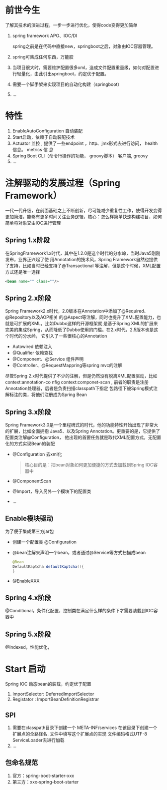 # 前世今生

了解其技术的演进过程，一步一步进行优化，使得code变得更加简单

1. spring framework APO、IOC/DI

   spring之前是在代码中直接new，springboot之后，对象由IOC容器管理。

2. spring可集成任何东西，万能胶

3. 当项目很大时，需要维护配置很多xml，造成文件配置重量级，如何对配置进行轻量化，由此引出springboot，约定优于配置。

4. 需要一个脚手架来实现项目的自动化构建（springboot）

5. …

# 特性

1. EnableAutoConfiguration 自动装配
2. Start启动，依赖于自动装配技术
3. Actuator 监控 , 提供了一些endpoint ，http、jmx形式去进行访问， health信息。 metrics 信 息
4. Spring Boot CLI（命令行操作的功能， groovy脚本） 客户端, groovy
5. …

# 注解驱动的发展过程（Spring Framework）

一代一代升级，在前面基础之上不断创新，尽可能减少重复性工作，使得开发变得更加简洁，能够有更多时间关注业务逻辑，核心：怎么样简单快速构建项目，如何简单将对象交由IOC进行管理

## Spring 1.x阶段

在SpringFramework1.x时代，其中在1.2.0是这个时代的分水岭，当时Java5刚刚发布，业界正兴起了使 用Annotation的技术风，Spring Framework自然也提供了支持，比如当时已经支持了@Transactional 等注解，但是这个时候，XML配置方式还是唯一选择

~~~xml
<bean name="" class=""/>
~~~

## Spring 2.x阶段

Spring Framework2.x时代，2.0版本在Annotation中添加了@Required、@Repository以及AOP相关 的@Aspect等注解，同时也提升了XML配置能力，也就是可扩展的XML，比如Dubbo这样的开源框架就 是基于Spring XML的扩展来完美的集成Spring，从而降低了Dubbo使用的门槛。在2.x时代，2.5版本也是这个时代的分水岭， 它引入了一些很核心的Annotation

* Autowired 依赖注入 
* @Qualifier 依赖查找 
* @Component、@Service 组件声明 
* @Controller、@RequestMappring等spring mvc的注解

尽管Spring 2.x时代提供了不少的注解，但是仍然没有脱离XML配置驱动，比如context:annotation-co nfig context:componet-scan , 前者的职责是注册Annotation处理器，后者是负责扫描classpath下指定 包路径下被Spring模式注解标注的类，将他们注册成为Spring Bean 

## Spring 3.x阶段

Spring Framework3.0是一个里程碑式的时代，他的功能特性开始出现了非常大的扩展，比如全面拥抱 Java5、以及Spring Annotation。更重要的是，它提供了配置类注解@Configuration， 他出现的首要任务就是取代XML配置方式，无配置化的方式实现Bean的装配

* @Configuration 去xml化

  > 核心目的是：把bean对象如何更加便捷的方式去加载到Spring IOC容器中

* @ComponentScan

* @Import，导入另外一个模块下的配置类

* …

## Enable模块驱动

为了便于集成第三方jar包

* 创建一个配置类 @Configuration

* @bean注解来声明一个bean，或者通过@Service等方式扫描成bean

  ~~~java
  @Bean
  DefaultKaptcha defaultKaptcha(){
  }
  ~~~

* @EnableXXX

## Spring 4.x阶段

@Conditional，条件化配置，控制类在满足什么样的条件下才需要装载到IOC容器中

## Spring 5.x阶段

@Indexed，性能优化，



# Start 启动

Spring IOC 动态bean的装载，约定优于配置

1. ImportSelector: DeferredImportSelector 
2. Registator : ImportBeanDefinitionRegistrar

## SPI

1. 需要在classpath目录下创建一个 META-INF/services 在该目录下创建一个 扩展点的全路径名. 文件中填写这个扩展点的实现 文件编码格式UTF-8 ServiceLoader去进行加载
2. …

## 包命名规范

1. 官方：spring-boot-starter-xxx
2. 第三方：xxx-spring-boot-starter

